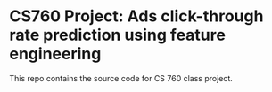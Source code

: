 CS760 Project: Ads click-through rate prediction using feature engineering
==========================================================================

This repo contains the source code for CS 760 class project.
